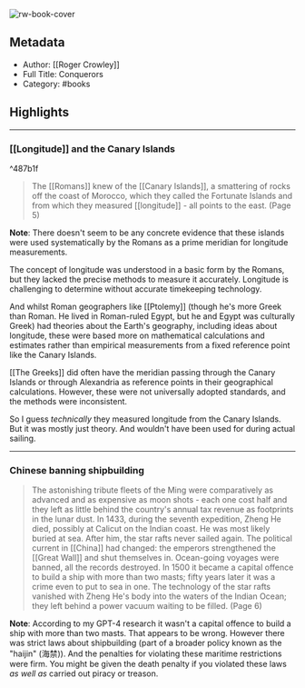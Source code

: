 ![rw-book-cover](https://books.google.com/books/content?id=P1oDBwAAQBAJ&printsec=frontcover&img=1&zoom=5&edge=curl&source=public)

## Metadata
- Author: [[Roger Crowley]]
- Full Title: Conquerors
- Category: #books

## Highlights
***

### [[Longitude]] and the Canary Islands

^487b1f

> The [[Romans]] knew of the [[Canary Islands]], a smattering of rocks off the coast of Morocco, which they called the Fortunate Islands and from which they measured [[longitude]] - all points to the east. (Page 5)

**Note**: There doesn't seem to be any concrete evidence that these islands were used systematically by the Romans as a prime meridian for longitude measurements.

The concept of longitude was understood in a basic form by the Romans, but they lacked the precise methods to measure it accurately. Longitude is challenging to determine without accurate timekeeping technology.

And whilst Roman geographers like [[Ptolemy]] (though he's more Greek than Roman. He lived in Roman-ruled Egypt, but he and Egypt was culturally Greek) had theories about the Earth's geography, including ideas about longitude, these were based more on mathematical calculations and estimates rather than empirical measurements from a fixed reference point like the Canary Islands.

[[The Greeks]] did often have the meridian passing through the Canary Islands or through Alexandria as reference points in their geographical calculations. However, these were not universally adopted standards, and the methods were inconsistent.

So I guess *technically* they measured longitude from the Canary Islands. But it was mostly just theory. And wouldn't have been used for during actual sailing.

***

### Chinese banning shipbuilding

> The astonishing tribute fleets of the Ming were comparatively as advanced and as expensive as moon shots - each one cost half and they left as little behind the country's annual tax revenue as footprints in the lunar dust. In 1433, during the seventh expedition, Zheng He died, possibly at Calicut on the Indian coast. He was most likely buried at sea. After him, the star rafts never sailed again. The political current in [[China]] had changed: the emperors strengthened the [[Great Wall]] and shut themselves in. Ocean-going voyages were banned, all the records destroyed. In 1500 it became a capital offence to build a ship with more than two masts; fifty years later it was a crime even to put to sea in one. The technology of the star rafts vanished with Zheng He's body into the waters of the Indian Ocean; they left behind a power vacuum waiting to be filled. (Page 6)

**Note**: According to my GPT-4 research it wasn't a capital offence to build a ship with more than two masts. That appears to be wrong. However there was strict laws about shipbuilding (part of a broader policy known as the "haijin" (海禁)). And the penalties for violating these maritime restrictions were firm. You might be given the death penalty if you violated these laws *as well as* carried out piracy or treason.



